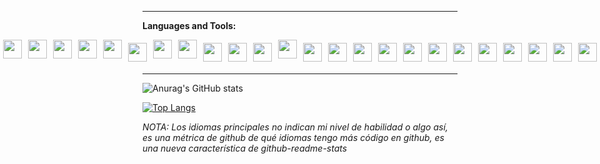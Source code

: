 

---

**Languages and Tools:**  
<div style="display: flex; flex-direction: row; justify-content: center;">
  <img src="https://cdn.svgporn.com/logos/java.svg" width="30px" height="30px" hspace="5"/>
  <img src="https://cdn.svgporn.com/logos/ruby.svg" width="30px" height="30px" hspace="5"/>
  <img src="https://cdn.svgporn.com/logos/debian.svg" width="30px" height="30px" hspace="5"/>
  <img src="https://cdn.svgporn.com/logos/jira.svg" width="30px" height="30px" hspace="5"/>  
  <img src="https://cdn.svgporn.com/logos/postman.svg" width="30px" height="30px" hspace="5"/>  
  <img src="https://cdn.svgporn.com/logos/mysql.svg" width="30px" height="30px" hspace="5" vspace="5"/>
  <img src="https://cdn.svgporn.com/logos/html-5.svg" width="30px" height="30px" hspace="5"/>
  <img src="https://cdn.svgporn.com/logos/css-3.svg" width="30px" height="30px" hspace="5"/>
  <img src="https://cdn.svgporn.com/logos/javascript.svg" width="30px" height="30px" hspace="5" vspace="5"/>
  <img src="https://cdn.svgporn.com/logos/typescript-icon.svg" width="30px" height="30px" hspace="5" vspace="5"/>
  <img src="https://cdn.svgporn.com/logos/react.svg" width="30px" height="30px" hspace="5" vspace="5"/>
  <img src="https://cdn.svgporn.com/logos/sass.svg" width="30px" height="30px" hspace="5"/>
  <img src="https://cdn.svgporn.com/logos/nodejs-icon.svg" width="30px" height="30px" hspace="5" vspace="5"/>
  <img src="https://cdn.svgporn.com/logos/git-icon.svg" width="30px" height="30px" hspace="5" vspace="5"/>
  <img src="https://cdn.svgporn.com/logos/github-octocat.svg" width="30px" height="30px" hspace="5" vspace="5"/>
  <img src="https://cdn.svgporn.com/logos/gitlab.svg" width="30px" height="30px" hspace="5" vspace="5"/>  
  <img src="https://cdn.svgporn.com/logos/docker-icon.svg" width="30px" height="30px" hspace="5" vspace="5"/>  
  <img src="https://cdn.svgporn.com/logos/visual-studio-code.svg" width="30px" height="30px" hspace="5" vspace="5"/>
  <img src="https://cdn.svgporn.com/logos/intellij-idea.svg" width="30px" height="30px" hspace="5" vspace="5"/>
  <img src="https://cdn.svgporn.com/logos/eclipse-icon.svg" width="30px" height="30px" hspace="5" vspace="5"/>
  <img src="https://cdn.svgporn.com/logos/sublimetext-icon.svg" width="30px" height="30px" hspace="5" vspace="5"/>
  <img src="https://cdn.svgporn.com/logos/python.svg" width="30px" height="30px" hspace="5" vspace="5"/>
  <img src="https://cdn.svgporn.com/logos/slack-icon.svg" width="30px" height="30px" hspace="5" vspace="5"/>
  <img src="https://cdn.svgporn.com/logos/stackoverflow-icon.svg" width="30px" height="30px" hspace="5" vspace="5"/>  
</div>

---
![Anurag's GitHub stats](https://github-readme-stats.vercel.app/api?username=sdelafuente2013&show_icons=true&theme=tokyonight)

[![Top Langs](https://github-readme-stats.vercel.app/api/top-langs/?username=sdelafuente2013&langs_count=10&hide=RichTextFormat,html&layout=compact)](https://github.com/anuraghazra/github-readme-stats)

*NOTA: Los idiomas principales no indican mi nivel de habilidad o algo así, es una métrica de github de qué idiomas tengo más código en github, es una nueva característica de github-readme-stats*



<!--
**sdelafuente2013/sdelafuente2013** is a ✨ _special_ ✨ repository because its `README.md` (this file) appears on your GitHub profile.

Here are some ideas to get you started:

- 🔭 I’m currently working on ...
- 🌱 I’m currently learning ...
- 👯 I’m looking to collaborate on ...
- 🤔 I’m looking for help with ...
- 💬 Ask me about ...
- 📫 How to reach me: ...
- 😄 Pronouns: ...
- ⚡ Fun fact: ...
-->
